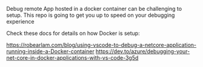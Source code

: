 Debug remote App hosted in a docker container can be challenging to setup. This repo is going to get you up to speed on your debugging experience

Check these docs for details on how Docker is setup:

https://robearlam.com/blog/using-vscode-to-debug-a-netcore-application-running-inside-a-Docker-container
https://dev.to/azure/debugging-your-net-core-in-docker-applications-with-vs-code-3g5d
